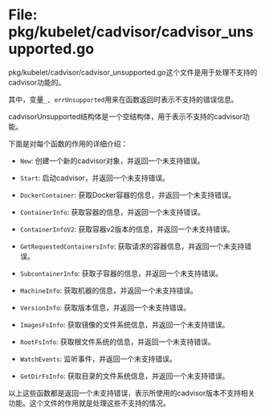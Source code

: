 # File: pkg/kubelet/cadvisor/cadvisor_unsupported.go

pkg/kubelet/cadvisor/cadvisor_unsupported.go这个文件是用于处理不支持的cadvisor功能的。

其中，变量`_, errUnsupported`用来在函数返回时表示不支持的错误信息。

cadvisorUnsupported结构体是一个空结构体，用于表示不支持的cadvisor功能。

下面是对每个函数的作用的详细介绍：

- `New`: 创建一个新的cadvisor对象，并返回一个未支持错误。

- `Start`: 启动cadvisor，并返回一个未支持错误。

- `DockerContainer`: 获取Docker容器的信息，并返回一个未支持错误。

- `ContainerInfo`: 获取容器的信息，并返回一个未支持错误。

- `ContainerInfoV2`: 获取容器v2版本的信息，并返回一个未支持错误。

- `GetRequestedContainersInfo`: 获取请求的容器信息，并返回一个未支持错误。

- `SubcontainerInfo`: 获取子容器的信息，并返回一个未支持错误。

- `MachineInfo`: 获取机器的信息，并返回一个未支持错误。

- `VersionInfo`: 获取版本信息，并返回一个未支持错误。

- `ImagesFsInfo`: 获取镜像的文件系统信息，并返回一个未支持错误。

- `RootFsInfo`: 获取根文件系统的信息，并返回一个未支持错误。

- `WatchEvents`: 监听事件，并返回一个未支持错误。

- `GetDirFsInfo`: 获取目录的文件系统信息，并返回一个未支持错误。

以上这些函数都是返回一个未支持错误，表示所使用的cadvisor版本不支持相关功能。这个文件的作用就是处理这些不支持的情况。

